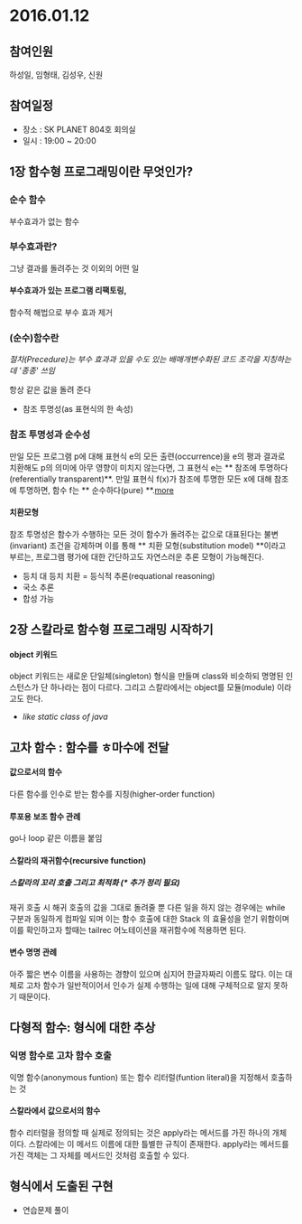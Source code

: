 # 2016.01.12
## 참여인원
하성일, 임형태, 김성우, 신원
## 참여일정
* 장소 : SK PLANET 804호 회의실
* 일시 : 19:00 ~ 20:00

## 1장 함수형 프로그래밍이란 무엇인가?

### 순수 함수
부수효과가 없는 함수

### 부수효과란?
그냥 결과를 돌려주는 것 이외의 어떤 일

#### 부수효과가 있는 프로그램 리팩토링,
함수적 해법으로 부수 효과 제거

### (순수)함수란
*절차(Precedure)는 부수 효과과 있을 수도 있는 배매개변수화된 코드 조각을 지칭하는데 '종종' 쓰임*

항상 같은 값을 돌려 준다
* 참조 투명성(as 표현식의 한 속성)

### 참조 투명성과 순수성
만일 모든 프로그램 p에 대해 표현식 e의 모든 출련(occurrence)을 e의 평과 결과로 치환해도 p의 의미에 아무 영향이 미치지 않는다면, 그 표현식 e는 ** 참조에 투명하다(referentially transparent)**. 만일 표현식 f(x)가 참조에 투명한 모든 x에 대해 참조에 투명하면, 함수 f는 ** 순수하다(pure) **.[more](https://github.com/fpinscala/fpinscala)

#### 치환모형
참조 투명성은 함수가 수행하는 모든 것이 함수가 돌려주는 값으로 대표된다는 불변(invariant) 조건을 강제하며 이를 통해 ** 치환 모형(substitution model) **이라고 부르는, 프로그램 평가에 대한 간단하고도 자연스러운 추론 모형이 가능해진다.
 * 등치 대 등치 치환 = 등식적 추론(requational reasoning)
 * 국소 추론
 * 합성 가능

## 2장 스칼라로 함수형 프로그래밍 시작하기

#### object 키워드
object 키워드는 새로운 단일체(singleton) 형식을 만들며 class와 비슷하되 명명된 인스턴스가 단 하나라는 점이 다르다. 그리고 스칼라에서는 object를 모듈(module) 이라고도 한다.
* *like static class of java*

## 고차 함수 : 함수를 ㅎ마수에 전달

#### 값으로서의 함수
다른 함수를 인수로 받는 함수를 지칭(higher-order function)

#### 루포용 보조 함수 관례
go나 loop 같은 이름을 붙임

#### 스칼라의 재귀함수(recursive function)

##### 스칼라의 꼬리 호출 그리고 최적화 (* 추가 정리 필요)
재귀 호출 시 해귀 호출의 값을 그대로 돌려줄 뿐 다른 일을 하지 않는 경우에는 while 구분과 동일하게 컴파일 되며 이는 함수 호출에 대한 Stack 의 효율성을 얻기 위함이며 이를 확인하고자 할때는 tailrec 어노테이션을 재귀함수에 적용하면 된다.

#### 변수 명명 관례
아주 짧은 변수 이름을 사용하는 경향이 있으며 심지어 한글자짜리 이름도 많다. 이는 대체로 고차 함수가 일반적이어서 인수가 실제 수행하는 일에 대해 구체적으로 알지 못하기 때문이다.

## 다형적 함수: 형식에 대한 추상

### 익명 함수로 고차 함수 호출
익명 함수(anonymous funtion) 또는 함수 리터럴(funtion literal)을 지정해서 호출하는 것

#### 스칼라에서 값으로서의 함수
함수 리터럴을 정의할 때 실제로 정의되는 것은 apply라는 메서드를 가진 하나의 개체이다. 스칼라에는 이 메서드 이름에 대한 틀별한 규칙이 존재한다. apply라는 메서드를 가진 객체는 그 자체를 메서드인 것처럼 호출할 수 있다.

## 형식에서 도출된 구현
* 연습문제 풀이


